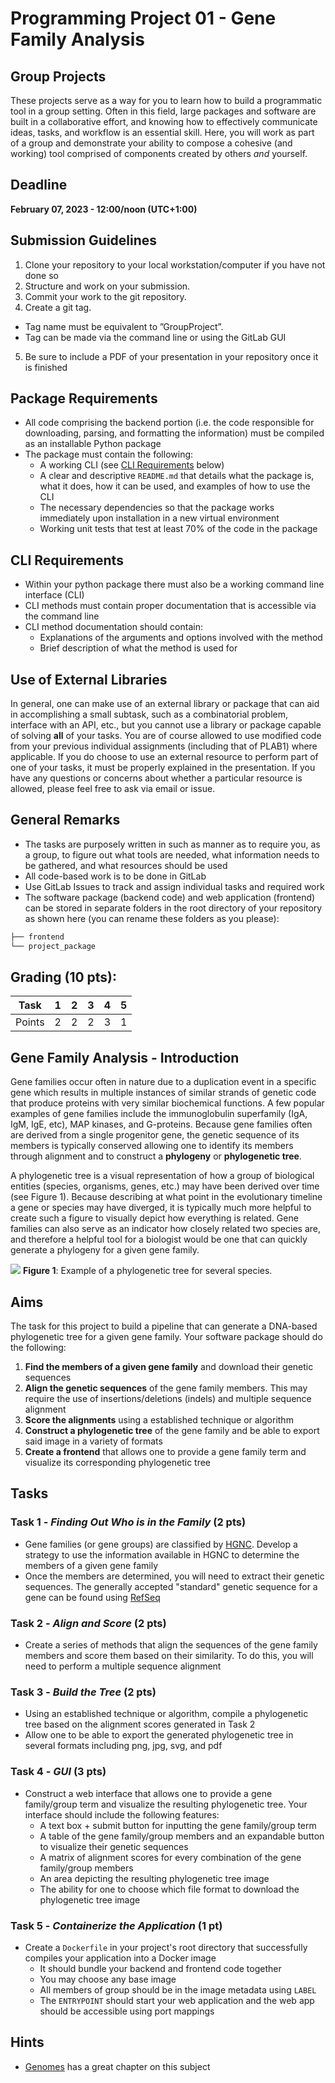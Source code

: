 # Programming Project 01 - Gene Family Analysis

## Group Projects
These projects serve as a way for you to learn how to build a programmatic tool in a group setting. Often in this field, large packages and software are built in a collaborative effort, and knowing how to effectively communicate ideas, tasks, and workflow is an essential skill. Here, you will work as part of a group and demonstrate your ability to compose a cohesive (and working) tool comprised of components created by others *and* yourself.

## Deadline
**February 07, 2023 - 12:00/noon (UTC+1:00)**

## Submission Guidelines
1. Clone your repository to your local workstation/computer if you have not done so
2. Structure and work on your submission.
3. Commit your work to the git repository.
4. Create a git tag.
  * Tag name must be equivalent to ”GroupProject”.
  * Tag can be made via the command line or using the GitLab GUI
5. Be sure to include a PDF of your presentation in your repository once it is finished

## Package Requirements
* All code comprising the backend portion (i.e. the code responsible for downloading, parsing, and formatting the information) must be compiled as an installable Python package
* The package must contain the following:
    * A working CLI (see [CLI Requirements](#cli-requirements) below)
    * A clear and descriptive `README.md` that details what the package is, what it does, how it can be used, and examples of how to use the CLI
    * The necessary dependencies so that the package works immediately upon installation in a new virtual environment
    * Working unit tests that test at least 70% of the code in the package

## CLI Requirements
* Within your python package there must also be a working command line interface (CLI)
* CLI methods must contain proper documentation that is accessible via the command line
* CLI method documentation should contain:
    * Explanations of the arguments and options involved with the method
    * Brief description of what the method is used for

## Use of External Libraries
In general, one can make use of an external library or package that can aid in accomplishing a small subtask, such as a combinatorial problem, interface with an API, etc., but you cannot use a library or package capable of solving __all__ of your tasks. You are of course allowed to use modified code from your previous individual assignments (including that of PLAB1) where applicable. If you do choose to use an external resource to perform part of one of your tasks, it must be properly explained in the presentation. If you have any questions or concerns about whether a particular resource is allowed, please feel free to ask via email or issue.

## General Remarks
* The tasks are purposely written in such as manner as to require you, as a group, to figure out what tools are needed, what information needs to be gathered, and what resources should be used
* All code-based work is to be done in GitLab
* Use GitLab Issues to track and assign individual tasks and required work
* The software package (backend code) and web application (frontend) can be stored in separate folders in the root directory of your repository as shown here (you can rename these folders as you please):
```bash
├── frontend
└── project_package
```

## Grading (10 pts):

| Task | 1 | 2 | 3 | 4 | 5 |
|:---:|:---:|:---:|:---:|:---:|:---:|
| Points | 2 | 2 | 2 | 3 | 1 |

<div style="page-break-after: always"></div>

## Gene Family Analysis - Introduction
Gene families occur often in nature due to a duplication event in a specific gene which results in multiple instances of similar strands of genetic code that produce proteins with very similar biochemical functions. A few popular examples of gene families include the immunoglobulin superfamily (IgA, IgM, IgE, etc), MAP kinases, and G-proteins. Because gene families often are derived from a single progenitor gene, the genetic sequence of its members is typically conserved allowing one to identify its members through alignment and to construct a __phylogeny__ or __phylogenetic tree__.  

A phylogenetic tree is a visual representation of how a group of biological entities (species, organisms, genes, etc.) may have been derived over time (see Figure 1). Because describing at what point in the evolutionary timeline a gene or species may have diverged, it is typically much more helpful to create such a figure to visually depict how everything is related. Gene families can also serve as an indicator how closely related two species are, and therefore a helpful tool for a biologist would be one that can quickly generate a phylogeny for a given gene family.


![](img/p01_phylogeny.jpg)
__Figure 1__: Example of a phylogenetic tree for several species.


## Aims
The task for this project to build a pipeline that can generate a DNA-based phylogenetic tree for a given gene family. Your software package should do the following:
1. __Find the members of a given gene family__ and download their genetic sequences
2. __Align the genetic sequences__ of the gene family members. This may require the use of insertions/deletions (indels) and multiple sequence alignment
3. __Score the alignments__ using a established technique or algorithm
4. __Construct a phylogenetic tree__ of the gene family and be able to export said image in a variety of formats
5. __Create a frontend__ that allows one to provide a gene family term and visualize its corresponding phylogenetic tree

## Tasks

### Task 1 - *Finding Out Who is in the Family* (2 pts)
* Gene families (or gene groups) are classified by [HGNC](https://www.genenames.org/data/genegroup/#!/). Develop a strategy to use the information available in HGNC to determine the members of a given gene family
* Once the members are determined, you will need to extract their genetic sequences. The generally accepted "standard" genetic sequence for a gene can be found using [RefSeq](https://www.ncbi.nlm.nih.gov/refseq/about/)

### Task 2 - *Align and Score* (2 pts)
* Create a series of methods that align the sequences of the gene family members and score them based on their similarity. To do this, you will need to perform a multiple sequence alignment

### Task 3 - *Build the Tree* (2 pts)
* Using an established technique or algorithm, compile a phylogenetic tree based on the alignment scores generated in Task 2
* Allow one to be able to export the generated phylogenetic tree in several formats including png, jpg, svg, and pdf

### Task 4 - *GUI* (3 pts)
* Construct a web interface that allows one to provide a gene family/group term and visualize the resulting phylogenetic tree. Your interface should include the following features:
    * A text box + submit button for inputting the gene family/group term
    * A table of the gene family/group members and an expandable button to visualize their genetic sequences
    * A matrix of alignment scores for every combination of the gene family/group members
    * An area depicting the resulting phylogenetic tree image
    * The ability for one to choose which file format to download the phylogenetic tree image

### Task 5 - *Containerize the Application* (1 pt)
* Create a `Dockerfile` in your project's root directory that successfully compiles your application into a Docker image
    * It should bundle your backend and frontend code together
    * You may choose any base image
    * All members of group should be in the image metadata using `LABEL`
    * The `ENTRYPOINT` should start your web application and the web app should be accessible using port mappings


## Hints
* [Genomes](https://www.ncbi.nlm.nih.gov/books/NBK21122/) has a great chapter on this subject
